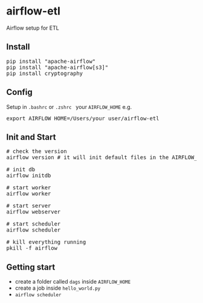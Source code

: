 # airflow-etl
Airflow setup for ETL

## Install
<pre>pip install "apache-airflow"
pip install "apache-airflow[s3]"
pip install cryptography
</pre>

## Config
Setup in `.bashrc` or `.zshrc ` your `AIRFLOW_HOME` e.g.
<pre>export AIRFLOW_HOME=/Users/your_user/airflow-etl
</pre>

## Init and Start
<pre># check the version
airflow version # it will init default files in the AIRFLOW_HOME

# init db
airflow initdb

# start worker
airflow worker

# start server
airflow webserver

# start scheduler
airflow scheduler

# kill everything running
pkill -f airflow
</pre>

## Getting start
* create a folder called `dags` inside `AIRFLOW_HOME`
* create a job inside `hello_world.py`
* `airflow scheduler`